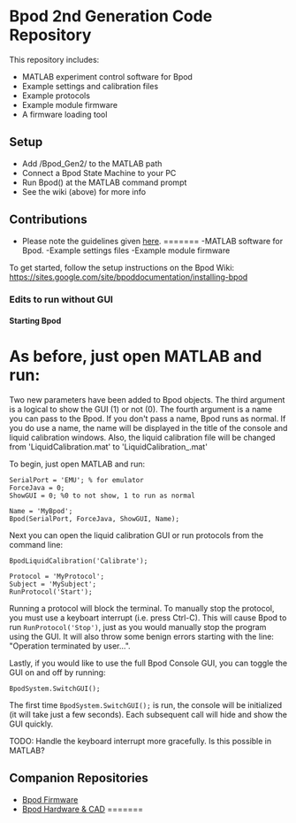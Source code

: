# Bpod 2nd Generation Code Repository

This repository includes:
* MATLAB experiment control software for Bpod
* Example settings and calibration files
* Example protocols
* Example module firmware
* A firmware loading tool

## Setup ##

* Add /Bpod_Gen2/ to the MATLAB path
* Connect a Bpod State Machine to your PC
* Run Bpod() at the MATLAB command prompt
* See the wiki (above) for more info

## Contributions ##
* Please note the guidelines given [here](/CONTRIBUTING.md).
=======
-MATLAB software for Bpod.
-Example settings files
-Example module firmware

To get started, follow the setup instructions on the Bpod Wiki:
https://sites.google.com/site/bpoddocumentation/installing-bpod

### Edits to run without GUI

#### Starting Bpod

As before, just open MATLAB and run:
=======
Two new parameters have been added to Bpod objects. The third argument is a logical to show the GUI (1) or not (0). The fourth argument is a name you can pass to the Bpod. If you don't pass a name, Bpod runs as normal. If you do use a name, the name will be displayed in the title of the console and liquid calibration windows. Also, the liquid calibration file will be changed from 'LiquidCalibration.mat' to 'LiquidCalibration_<Name>.mat'
  
To begin, just open MATLAB and run:
```
SerialPort = 'EMU'; % for emulator
ForceJava = 0;
ShowGUI = 0; %0 to not show, 1 to run as normal

Name = 'MyBpod';
Bpod(SerialPort, ForceJava, ShowGUI, Name);
```

Next you can open the liquid calibration GUI or run protocols from the command line:
```
BpodLiquidCalibration('Calibrate');

Protocol = 'MyProtocol';
Subject = 'MySubject';
RunProtocol('Start');
``` 

Running a protocol will block the terminal. To manually stop the protocol, you must use a keyboart interrupt (i.e. press Ctrl-C). This will cause Bpod to run `RunProtocol('Stop')`, just as you would manually stop the program using the GUI. It will also throw some benign errors starting with the line: "Operation terminated by user...".

Lastly, if you would like to use the full Bpod Console GUI, you can toggle the GUI on and off by running:
```
BpodSystem.SwitchGUI();
```
The first time `BpodSystem.SwitchGUI();` is run, the console will be initialized (it will take just a few seconds). Each subsequent call will hide and show the GUI quickly.

TODO: Handle the keyboard interrupt more gracefully. Is this possible in MATLAB?
## Companion Repositories ##
* [Bpod Firmware](https://sanworks.github.io/Bpod_Wiki/install-and-update/firmware-repo-list/)<br>
* [Bpod Hardware & CAD](https://github.com/sanworks/Bpod-CAD)
=======
